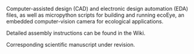Computer-assisted design (CAD) and electronic design automation (EDA) files, as well as micropython scripts for building and running ecoEye, an embedded computer-vision camera for ecological applications.

Detailed assembly instructions can be found in the Wiki.

Corresponding scientific manuscript under revision.
